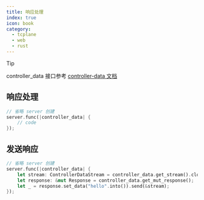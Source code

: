 ```yaml
---
title: 响应处理
index: true
icon: book
category:
  - tcplane
  - web
  - rust
---
```


> [!tip]
> controller_data 接口参考 [controller-data 文档](./controller-data.md)

## 响应处理

```rust
// 省略 server 创建
server.func(|controller_data| {
    // code
});
```

## 发送响应

```rust
// 省略 server 创建
server.func(|controller_data| {
    let stream: ControllerDataStream = controller_data.get_stream().clone().unwrap();
    let response: &mut Response = controller_data.get_mut_response();
    let _ = response.set_data("hello".into()).send(&stream);
});
```

<Bottom />
